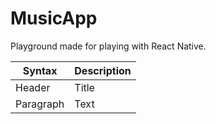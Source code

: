 # MusicApp
Playground made for playing with React Native. 

| Syntax | Description |
| ----------- | ----------- |
| Header | Title |
| Paragraph | Text |
